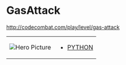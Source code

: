# GasAttack 

http://codecombat.com/play/level/gas-attack
<table>
<tr>
<td>

![Hero Picture](hero.png?raw=true "Hero Picture")

</td>
<td>
<ul>
<li>

[PYTHON](GasAttack.py)

</li>
</td>
</tr>
<table>